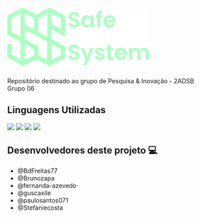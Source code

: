 # ![Alt text](/API-projeto-site/public/assets/img/logoVerde.png?raw=true "Logotipo SafeSystem")    ![Alt text](/API-projeto-site/public/assets/img/SafeSystem.png?raw=true "Logotipo SafeSystem")

Repositório destinado ao grupo de Pesquisa & Inovação - 2ADSB <br>
Grupo 06

## Linguagens Utilizadas

<img src="https://img.shields.io/badge/HTML5-E34F26?style=for-the-badge&logo=html5&logoColor=white">
<img src="https://img.shields.io/badge/CSS3-1572B6?style=for-the-badge&logo=css3&logoColor=white">
<img src="https://img.shields.io/badge/JavaScript-323330?style=for-the-badge&logo=javascript&logoColor=F7DF1E">
<img src="https://img.shields.io/badge/Java-ED8B00?style=for-the-badge&logo=java&logoColor=white">

## Desenvolvedores deste projeto :computer:

- @BdFreitas77
- @Brunozapa
- @fernanda-azevedo
- @guscaxile
- @paulosantos071
- @Stefaniecosta